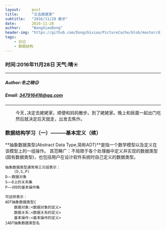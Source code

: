 ```yaml
---
layout:     post
title:      "又去姥姥家"
subtitle:   "2016/11/28 散步"
date:       2016-11-28
author:     "WangXiaoDong"
header-img: "https://github.com/Dongzhixiao/PictureCache/blob/master/diaryPic/20161128.jpg?raw=true"
tags:
    - 日记
    - 数据结构
---
```


### 时间:2016年11月28日 天气:晴:sunny:
-----
#####   Author:冬之晓:confounded:
#####   Email: 347916416@qq.com
----------

<pre>
    今天,决定去姥姥家，顺便和妈妈散步。到了姥姥家。晚上和辰晨一起出门吃了个饭，
    然后就决定后天就走，出发去焦作。
</pre>


### 数据结构学习（一）———基本定义（续）

**抽象数据类型(Abstract Data Type,简称ADT)**是指一个数学模型以及定义在该模型上的一组操作。
其范畴广：不局限于各个处理器中定义并实现的数据类型(固有数据类型)，也包括用户在设计软件系统时自己定义的数据类型。

```
抽象数据类型通常用三元组表示：
    (D,S,P)
D——数据对象
S——D上的关系集
P——对D的基本操作集

可这样表示：
ADT抽象数据类型{
    数据对象:<数据对象的定义>
    数据关系:<数据关系的定义>
    基本操作:<基本操作的定义>
}ADT抽象数据类型名
```

